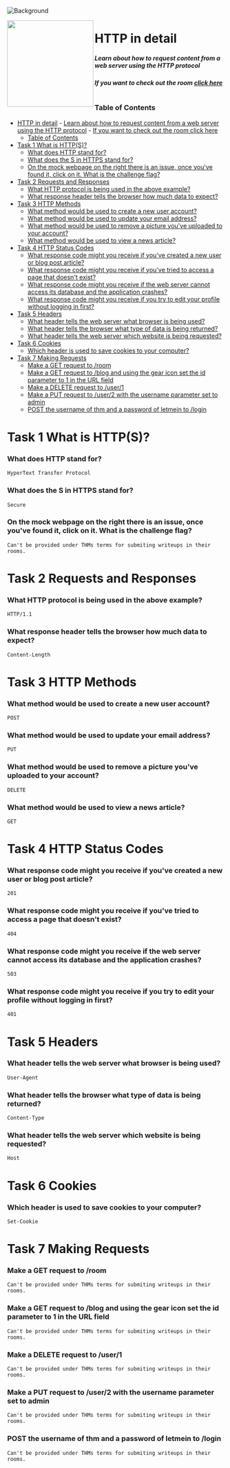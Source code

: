 ![Background](https://assets.tryhackme.com/additional/httpindetail/httpindetail.png)

<img src="https://tryhackme-images.s3.amazonaws.com/room-icons/fc8943a1ff801b60d586e165812212c6.png" width="200" height="200" align="left">

# HTTP in detail

##### Learn about how to request content from a web server using the HTTP protocol

##### If you want to check out the room [click here](https://tryhackme.com/room/dnsindetail)

#

### Table of Contents

- [HTTP in detail](#http-in-detail)
        - [Learn about how to request content from a web server using the HTTP protocol](#learn-about-how-to-request-content-from-a-web-server-using-the-http-protocol)
        - [If you want to check out the room click here](#if-you-want-to-check-out-the-room-click-here)
    - [Table of Contents](#table-of-contents)
- [Task 1 What is HTTP(S)?](#task-1-what-is-https)
    - [What does HTTP stand for?](#what-does-http-stand-for)
    - [What does the S in HTTPS stand for?](#what-does-the-s-in-https-stand-for)
    - [On the mock webpage on the right there is an issue, once you've found it, click on it. What is the challenge flag?](#on-the-mock-webpage-on-the-right-there-is-an-issue-once-youve-found-it-click-on-it-what-is-the-challenge-flag)
- [Task 2 Requests and Responses](#task-2-requests-and-responses)
    - [What HTTP protocol is being used in the above example?](#what-http-protocol-is-being-used-in-the-above-example)
    - [What response header tells the browser how much data to expect?](#what-response-header-tells-the-browser-how-much-data-to-expect)
- [Task 3 HTTP Methods](#task-3-http-methods)
    - [What method would be used to create a new user account?](#what-method-would-be-used-to-create-a-new-user-account)
    - [What method would be used to update your email address?](#what-method-would-be-used-to-update-your-email-address)
    - [What method would be used to remove a picture you've uploaded to your account?](#what-method-would-be-used-to-remove-a-picture-youve-uploaded-to-your-account)
    - [What method would be used to view a news article?](#what-method-would-be-used-to-view-a-news-article)
- [Task 4 HTTP Status Codes](#task-4-http-status-codes)
    - [What response code might you receive if you've created a new user or blog post article?](#what-response-code-might-you-receive-if-youve-created-a-new-user-or-blog-post-article)
    - [What response code might you receive if you've tried to access a page that doesn't exist?](#what-response-code-might-you-receive-if-youve-tried-to-access-a-page-that-doesnt-exist)
    - [What response code might you receive if the web server cannot access its database and the application crashes?](#what-response-code-might-you-receive-if-the-web-server-cannot-access-its-database-and-the-application-crashes)
    - [What response code might you receive if you try to edit your profile without logging in first?](#what-response-code-might-you-receive-if-you-try-to-edit-your-profile-without-logging-in-first)
- [Task 5 Headers](#task-5-headers)
    - [What header tells the web server what browser is being used?](#what-header-tells-the-web-server-what-browser-is-being-used)
    - [What header tells the browser what type of data is being returned?](#what-header-tells-the-browser-what-type-of-data-is-being-returned)
    - [What header tells the web server which website is being requested?](#what-header-tells-the-web-server-which-website-is-being-requested)
- [Task 6 Cookies](#task-6-cookies)
    - [Which header is used to save cookies to your computer?](#which-header-is-used-to-save-cookies-to-your-computer)
- [Task 7 Making Requests](#task-7-making-requests)
    - [Make a GET request to /room](#make-a-get-request-to-room)
    - [Make a GET request to /blog and using the gear icon set the id parameter to 1 in the URL field](#make-a-get-request-to-blog-and-using-the-gear-icon-set-the-id-parameter-to-1-in-the-url-field)
    - [Make a DELETE request to /user/1](#make-a-delete-request-to-user1)
    - [Make a PUT request to /user/2 with the username parameter set to admin](#make-a-put-request-to-user2-with-the-username-parameter-set-to-admin)
    - [POST the username of thm and a password of letmein to /login](#post-the-username-of-thm-and-a-password-of-letmein-to-login)

# Task 1 What is HTTP(S)?

### What does HTTP stand for?

    HyperText Transfer Protocol

### What does the S in HTTPS stand for?

    Secure

### On the mock webpage on the right there is an issue, once you've found it, click on it. What is the challenge flag?

    Can't be provided under THMs terms for submiting writeups in their rooms.

# Task 2 Requests and Responses

### What HTTP protocol is being used in the above example?

    HTTP/1.1

### What response header tells the browser how much data to expect?

    Content-Length

# Task 3 HTTP Methods

### What method would be used to create a new user account?

    POST

### What method would be used to update your email address?

    PUT

### What method would be used to remove a picture you've uploaded to your account?

    DELETE

### What method would be used to view a news article?

    GET

# Task 4 HTTP Status Codes

### What response code might you receive if you've created a new user or blog post article?

    201

### What response code might you receive if you've tried to access a page that doesn't exist?

    404

### What response code might you receive if the web server cannot access its database and the application crashes?

    503

### What response code might you receive if you try to edit your profile without logging in first?

    401

# Task 5 Headers

### What header tells the web server what browser is being used?

    User-Agent

### What header tells the browser what type of data is being returned?

    Content-Type

### What header tells the web server which website is being requested?

    Host

# Task 6 Cookies

### Which header is used to save cookies to your computer?

    Set-Cookie

# Task 7 Making Requests

### Make a GET request to /room

    Can't be provided under THMs terms for submiting writeups in their rooms.

### Make a GET request to /blog and using the gear icon set the id parameter to 1 in the URL field

    Can't be provided under THMs terms for submiting writeups in their rooms.

### Make a DELETE request to /user/1

    Can't be provided under THMs terms for submiting writeups in their rooms.

### Make a PUT request to /user/2 with the username parameter set to admin

    Can't be provided under THMs terms for submiting writeups in their rooms.

### POST the username of thm and a password of letmein to /login

    Can't be provided under THMs terms for submiting writeups in their rooms.
